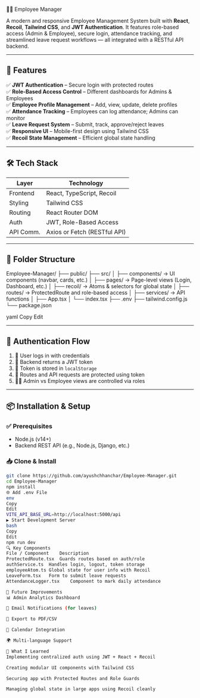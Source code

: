  👨‍💼 Employee Manager

A modern and responsive Employee Management System built with **React**, **Recoil**, **Tailwind CSS**, and **JWT Authentication**. It features role-based access (Admin & Employee), secure login, attendance tracking, and streamlined leave request workflows — all integrated with a RESTful API backend.

---

## 🚀 Features

✅ **JWT Authentication** – Secure login with protected routes  
✅ **Role-Based Access Control** – Different dashboards for Admins & Employees  
✅ **Employee Profile Management** – Add, view, update, delete profiles  
✅ **Attendance Tracking** – Employees can log attendance; Admins can monitor  
✅ **Leave Request System** – Submit, track, approve/reject leaves  
✅ **Responsive UI** – Mobile-first design using Tailwind CSS  
✅ **Recoil State Management** – Efficient global state handling

---

## 🛠️ Tech Stack

| Layer       | Technology                            |
|-------------|----------------------------------------|
| Frontend    | React, TypeScript, Recoil              |
| Styling     | Tailwind CSS                           |
| Routing     | React Router DOM                       |
| Auth        | JWT, Role-Based Access                 |
| API Comm.   | Axios or Fetch (RESTful API)           |

---

## 📁 Folder Structure

Employee-Manager/
├── public/
├── src/
│ ├── components/ → UI components (navbar, cards, etc.)
│ ├── pages/ → Page-level views (Login, Dashboard, etc.)
│ ├── recoil/ → Atoms & selectors for global state
│ ├── routes/ → ProtectedRoute and role-based access
│ ├── services/ → API functions
│ ├── App.tsx
│ └── index.tsx
├── .env
├── tailwind.config.js
└── package.json

yaml
Copy
Edit

---

## 🔐 Authentication Flow

1. 🔑 User logs in with credentials  
2. 🪪 Backend returns a JWT token  
3. 🧠 Token is stored in `localStorage`  
4. 🔐 Routes and API requests are protected using token  
5. 🧑‍⚖️ Admin vs Employee views are controlled via roles

---

## 📦 Installation & Setup

### ✅ Prerequisites
- Node.js (v14+)
- Backend REST API (e.g., Node.js, Django, etc.)

### 📥 Clone & Install

```bash
git clone https://github.com/ayushchhanchar/Employee-Manager.git
cd Employee-Manager
npm install
🌐 Add .env File
env
Copy
Edit
VITE_API_BASE_URL=http://localhost:5000/api
▶️ Start Development Server
bash
Copy
Edit
npm run dev
🔍 Key Components
File / Component	Description
ProtectedRoute.tsx	Guards routes based on auth/role
authService.ts	Handles login, logout, token storage
employeeAtom.ts	Global state for user info with Recoil
LeaveForm.tsx	Form to submit leave requests
AttendanceLogger.tsx	Component to mark daily attendance

🌱 Future Improvements
📊 Admin Analytics Dashboard

📨 Email Notifications (for leaves)

📄 Export to PDF/CSV

📆 Calendar Integration

🌍 Multi-language Support

🧠 What I Learned
Implementing centralized auth using JWT + React + Recoil

Creating modular UI components with Tailwind CSS

Securing app with Protected Routes and Role Guards

Managing global state in large apps using Recoil cleanly

